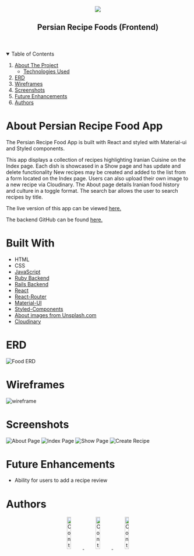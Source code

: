 <!-- https://i.imgur.com/jabZg7z.png -->


<!-- PROJECT LOGO -->
<br />
<p align="center">
  <a href="https://github.com/Avisa-GA/persian-food-recipe-frontend">
    <img src="https://i.imgur.com/jabZg7z.png " >
  </a>

  <h2 align="center">Persian Recipe Foods (Frontend)</h2>
<br>
<Br>


<!-- TABLE OF CONTENTS -->
<details open="open">
  <summary>Table of Contents</summary>
  <ol>
    <li>
      <a href="#about-the-project">About The Project</a>
      <ul>
        <li><a href="#built-with">Technologies Used</a></li>
      </ul>
    </li>
    <li>
      <a href="#erd">ERD</a>
    </li>
    <li><a href="#wireframes">Wireframes</a></li>
    <li><a href="#screenshots">Screenshots</a></li>
    <li><a href="#future-enhancements">Future Enhancements</a></li>
    <li><a href="#authors">Authors</a></li>

  </ol>
</details>

<!-- ABOUT THE PROJECT -->
# **About Persian Recipe Food App**
The Persian Recipe Food App is built with React and styled with Material-ui and Styled components.

This app displays a collection of recipes highlighting Iranian Cuisine on the Index page. Each dish is showcased in a Show page and has update and delete functionality New recipes may be created and added to the list from a form located on the Index page. Users can also upload their own image to a new recipe via Cloudinary.  The About page details Iranian food history and culture in a toggle format.  The search bar allows the user to search recipes by title.  

The live version of this app can be viewed [here.](https://cocky-aryabhata-964b73.netlify.app/)

The backend GitHub can be found [here.](https://github.com/Avisa-GA/persian-food-recipe-backend)

# **Built With**
- HTML
- CSS
- [JavaScript](https://www.javascript.com/)
- [Ruby Backend](https://rubyonrails.org/)
- [Rails Backend](https://rubyonrails.org/)
- [React](https://reactjs.org/)
- [React-Router](https://reactrouter.com/)
- [Material-UI](https://material-ui.com/)
- [Styled-Components](https://styled-components.com/)
- [About images from Unsplash.com](https://unsplash.com/)
- [Cloudinary](https://cloudinary.com/)



# **ERD**
![Food ERD](https://i.imgur.com/Wg6YGeE.png)

# **Wireframes**
![wireframe](https://i.imgur.com/HRKG7Fl.png)

# **Screenshots**
![About Page](https://i.imgur.com/AwozdSx.png)
![Index Page](https://i.imgur.com/JckKOAz.png)
![Show Page](https://i.imgur.com/CqFdniN.png)
![Create Recipe](https://i.imgur.com/PFAimA5.png)


# **Future Enhancements**
* Ability for users to add a recipe review


# **Authors**

<div align="center">
  <a href="https://github.com/Avisa-GA">
    <img src="https://i.imgur.com/FiTMWcH.png"
      alt="Contributors"
      width="15%" />
  </a>
    <a href="https://github.com/Joshua-Zalcman">
    <img src="https://i.imgur.com/irewtmy.png"
      alt="Contributors"
      width="15%" />
  </a>
    <a href="https://github.com/GarrettGarrett">
    <img src="https://i.imgur.com/80jWufi.png"
      alt="Contributors"
      width="15%" />
  </a>
</div>

